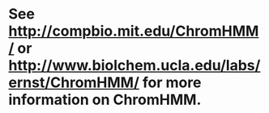 See http://compbio.mit.edu/ChromHMM/ or http://www.biolchem.ucla.edu/labs/ernst/ChromHMM/ for more information on ChromHMM.
========
